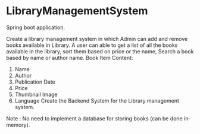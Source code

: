 # LibraryManagementSystem
Spring boot application.

Create a library management system in which Admin can add and remove books available in
Library. A user can able to get a list of all the books available in the library, sort them based on
price or the name, Search a book based by name or author name.
Book Item Content:
1. Name
2. Author
3. Publication Date
4. Price
5. Thumbnail Image
6. Language
Create the Backend System for the Library management system.


Note : No need to implement a database for storing books (can be done in-memory).
